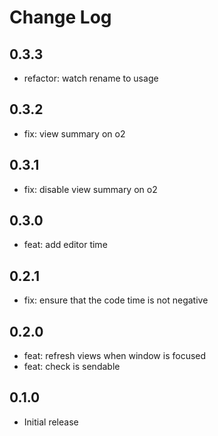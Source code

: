 # Change Log

## 0.3.3

- refactor: watch rename to usage

## 0.3.2

- fix: view summary on o2

## 0.3.1

- fix: disable view summary on o2

## 0.3.0

- feat: add editor time

## 0.2.1

- fix: ensure that the code time is not negative

## 0.2.0

- feat: refresh views when window is focused
- feat: check is sendable

## 0.1.0

- Initial release
